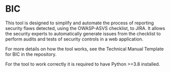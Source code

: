 # BIC
This tool is designed to simplify and automate the process of reporting security flaws detected, using the OWASP-ASVS checklist, to JIRA. It allows the security experts to automatically generate issues from the checklist to perform audits and tests of security controls in a web application. 

For more details on how the tool works, see the Technical Manual Template for BIC in the repository.

For the tool to work correctly it is required to have Python >=3.8 installed.
